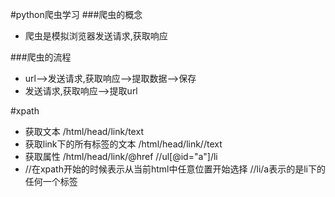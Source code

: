 #python爬虫学习
###爬虫的概念
- 爬虫是模拟浏览器发送请求,获取响应

###爬虫的流程
- url-->发送请求,获取响应-->提取数据-->保存
- 发送请求,获取响应-->提取url


#xpath 
- 获取文本 /html/head/link/text 
- 获取link下的所有标签的文本 /html/head/link//text 
- 获取属性 /html/head/link/@href  //ul[@id="a"]/li
- //在xpath开始的时候表示从当前html中任意位置开始选择  //li/a表示的是li下的任何一个标签